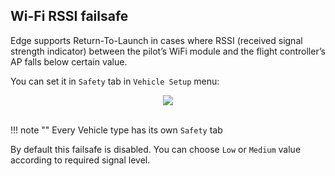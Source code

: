 ## Wi-Fi RSSI failsafe

Edge supports Return-To-Launch in cases where RSSI (received signal strength indicator) between the pilot’s WiFi module and the flight controller’s AP
falls below certain value.

You can set it in `Safety` tab in `Vehicle Setup` menu:

<div style="text-align: center;"><img src="../../img/qgc/wifi_rssi_failsafe.png"></div><br>

!!! note ""
    Every Vehicle type has its own `Safety` tab

By default this failsafe is disabled. You can choose `Low` or `Medium` value according to required signal level.
